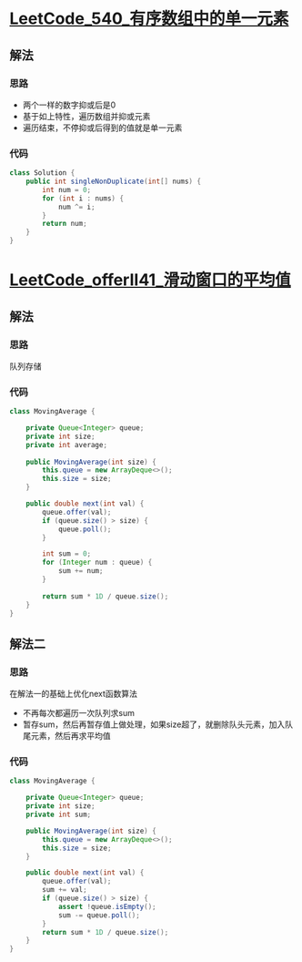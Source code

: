 # [LeetCode_540_有序数组中的单一元素](https://leetcode-cn.com/problems/single-element-in-a-sorted-array/)
## 解法
### 思路
- 两个一样的数字抑或后是0
- 基于如上特性，遍历数组并抑或元素
- 遍历结束，不停抑或后得到的值就是单一元素
### 代码
```java
class Solution {
    public int singleNonDuplicate(int[] nums) {
        int num = 0;
        for (int i : nums) {
            num ^= i;
        }
        return num;
    }
}
```
# [LeetCode_offerII41_滑动窗口的平均值](https://leetcode-cn.com/problems/qIsx9U/)
## 解法
### 思路
队列存储
### 代码
```java
class MovingAverage {

    private Queue<Integer> queue;
    private int size;
    private int average;
    
    public MovingAverage(int size) {
        this.queue = new ArrayDeque<>();
        this.size = size;
    }

    public double next(int val) {
        queue.offer(val);
        if (queue.size() > size) {
            queue.poll();
        }

        int sum = 0;
        for (Integer num : queue) {
            sum += num;
        }
        
        return sum * 1D / queue.size();
    }
}
```
## 解法二
### 思路
在解法一的基础上优化next函数算法
- 不再每次都遍历一次队列求sum
- 暂存sum，然后再暂存值上做处理，如果size超了，就删除队头元素，加入队尾元素，然后再求平均值
### 代码
```java
class MovingAverage {

    private Queue<Integer> queue;
    private int size;
    private int sum;

    public MovingAverage(int size) {
        this.queue = new ArrayDeque<>();
        this.size = size;
    }

    public double next(int val) {
        queue.offer(val);
        sum += val;
        if (queue.size() > size) {
            assert !queue.isEmpty();
            sum -= queue.poll();
        }
        return sum * 1D / queue.size();
    }
}
```